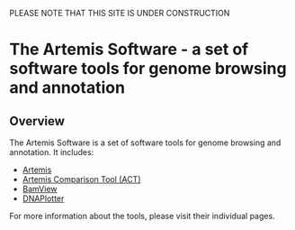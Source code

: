 PLEASE NOTE THAT THIS SITE IS UNDER CONSTRUCTION
# The Artemis Software - a set of software tools for genome browsing and annotation

## Overview
The Artemis Software is a set of software tools for genome browsing and annotation. It includes:

* [Artemis](Artemis/)
* [Artemis Comparison Tool (ACT)](ACT/)
* [BamView](BAMView/)
* [DNAPlotter](DNAPlotter)

For more information about the tools, please visit their individual pages.